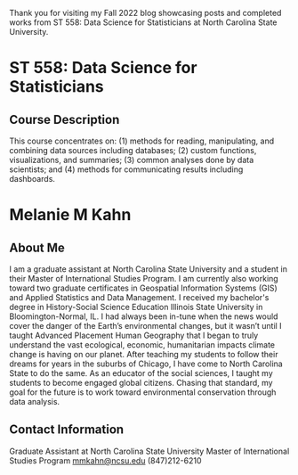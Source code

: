 Thank you for visiting my Fall 2022 blog showcasing posts and completed works from ST 558: Data Science for Statisticians at North Carolina State University.
# ST 558: Data Science for Statisticians 
## Course Description
This course concentrates on: (1) methods for reading, manipulating, and combining data sources including databases; (2) custom functions, visualizations, and summaries; (3) common analyses done by data scientists; and (4) methods for communicating results including dashboards.

# Melanie M Kahn
## About Me
I am a graduate assistant at North Carolina State University and a student in their Master of International Studies Program.  I am currently also working toward two graduate certificates in Geospatial Information Systems (GIS) and Applied Statistics and Data Management.   I received my bachelor's degree in History-Social Science Education Illinois State University in Bloomington-Normal, IL.  I had always been in-tune when the news would cover the danger of the Earth’s environmental changes, but it wasn’t until I taught Advanced Placement Human Geography that I began to truly understand the vast ecological, economic, humanitarian impacts climate change is having on our planet. After teaching my students to follow their dreams for years in the suburbs of Chicago, I have come to North Carolina State to do the same.  As an educator of the social sciences, I taught my students to become engaged global citizens.  Chasing that standard, my goal for the future is to work toward environmental conservation through data analysis.  
## Contact Information
Graduate Assistant at North Carolina State University
Master of International Studies Program
mmkahn@ncsu.edu
(847)212-6210
